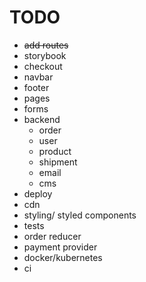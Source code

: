 # TODO

- <del>add routes</del>
- storybook
- checkout
- navbar
- footer
- pages
- forms
- backend
  - order
  - user
  - product
  - shipment
  - email
  - cms
- deploy
- cdn
- styling/ styled components
- tests
- order reducer
- payment provider
- docker/kubernetes
- ci
